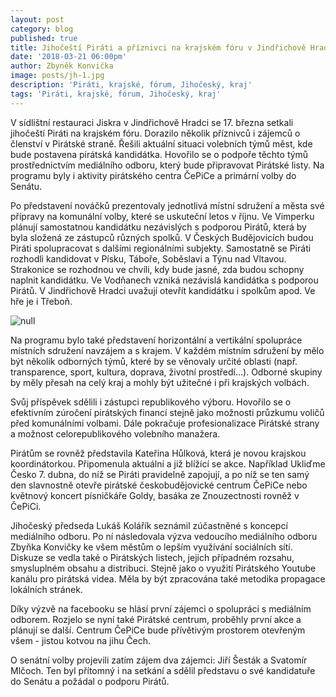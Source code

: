 ```yaml
---
layout: post
category: blog
published: true
title: Jihočeští Piráti a příznivci na krajském fóru v Jindřichově Hradci
date: '2018-03-21 06:00pm'
author: Zbyněk Konvička
image: posts/jh-1.jpg
description: 'Piráti, krajské, fórum, Jihočeský, kraj'
tags: 'Piráti, krajské, fórum, Jihočeský, kraj'
---
```

V sídlištní restauraci Jiskra v Jindřichově Hradci se 17. března setkali jihočeští Piráti na krajském fóru. Dorazilo několik příznivců i zájemců o členství v Pirátské straně. Řešili aktuální situaci volebních týmů měst, kde bude postavena pirátská kandidátka. Hovořilo se o podpoře těchto týmů prostřednictvím mediálního odboru, který bude připravovat Pirátské listy. Na programu byly i aktivity pirátského centra ČePiCe a primární volby do Senátu.  

Po představení nováčků prezentovaly jednotlivá místní sdružení a města své přípravy na komunální volby, které se uskuteční letos v říjnu. Ve Vimperku plánují samostatnou kandidátku nezávislých s podporou Pirátů, která by byla složená ze zástupců různých spolků. V Českých Budějovicích budou Piráti spolupracovat s dalšími regionálními subjekty. Samostatně se Piráti rozhodli kandidovat v Písku, Táboře, Soběslavi a Týnu nad Vltavou. Strakonice se rozhodnou ve chvíli, kdy bude jasné, zda budou schopny naplnit kandidátku. Ve Vodňanech vzniká nezávislá kandidátka s podporou Pirátů. V Jindřichově Hradci uvažují otevřít kandidátku i spolkům apod. Ve hře je i Třeboň.

![null](posts/jh-2.jpg)

Na programu bylo také představení horizontální a vertikální spolupráce místních sdružení navzájem a s krajem. V každém místním sdružení by mělo být několik odborných týmů, které by se věnovaly určité oblasti (např. transparence, sport, kultura, doprava, životní prostředí…). Odborné skupiny by měly přesah na celý kraj a mohly být užitečné i při krajských volbách. 

Svůj příspěvek sdělili i zástupci republikového výboru. Hovořilo se o efektivním zúročení pirátských financí stejně jako možnosti průzkumu voličů před komunálními volbami. Dále pokračuje profesionalizace Pirátské strany a možnost celorepublikového volebního manažera.

Pirátům se rovněž představila Kateřina Hůlková, která je novou krajskou koordinátorkou. Připomenula aktuální a již blížící se akce. Například Ukliďme Česko 7. dubna, do níž se Piráti pravidelně zapojují, a po níž se ten samý den slavnostně otevře pirátské českobudějovické centrum ČePiCe nebo květnový koncert písničkáře Goldy, basáka ze Znouzectnosti rovněž v ČePiCi. 

Jihočeský předseda Lukáš Kolářík seznámil zúčastněné s koncepcí mediálního odboru. Po ní následovala výzva vedoucího mediálního odboru Zbyňka Konvičky ke všem městům o lepším využívání sociálních sítí. Diskuze se vedla také o Pirátských listech, jejich případném rozsahu, smysluplném obsahu a distribuci. Stejně jako o využití Pirátského Youtube kanálu pro pirátská videa. Měla by být zpracována také metodika propagace lokálních stránek. 

Díky výzvě na facebooku se hlásí první zájemci o spolupráci s mediálním odborem. Rozjelo se nyní také Pirátské centrum, proběhly první akce a plánují se další. Centrum ČePiCe bude přívětivým prostorem otevřeným všem - jistou kotvou na jihu Čech.

O senátní volby projevili zatím zájem dva zájemci: Jiří Šesták a Svatomír Mlčoch. Ten byl přítomný i na setkání a sdělil představu o své kandidatuře do Senátu a požádal o podporu Pirátů.
